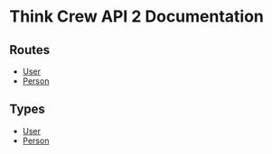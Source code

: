 # Think Crew API 2 Documentation

## Routes

- [User](routes/user.md)
- [Person](routes/person.md)

## Types
- [User](types/user.md)
- [Person](types/person.md)